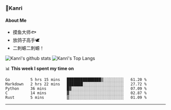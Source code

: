 ### 🌱Kanri
#### About Me
- 摸鱼大师🐟
- 放鸽子高手🕊
- 二刺螈二刺螈！

![Kanri's github stats](https://github-readme-stats.vercel.app/api?username=Yiwen-Chan&show_icons=true&theme=vue&line_height=20)
![Kanri's Top Langs](https://github-readme-stats.vercel.app/api/top-langs/?username=Yiwen-Chan&layout=compact&theme=vue&card_width=270)

📊 **This week I spent my time on**
<!--START_SECTION:waka-->
```text
Go         5 hrs 15 mins   ███████████████▒░░░░░░░░░   61.20 % 
Markdown   2 hrs 22 mins   ███████░░░░░░░░░░░░░░░░░░   27.72 % 
Python     36 mins         █▓░░░░░░░░░░░░░░░░░░░░░░░   07.09 % 
C          14 mins         ▓░░░░░░░░░░░░░░░░░░░░░░░░   02.87 % 
Rust       5 mins          ▒░░░░░░░░░░░░░░░░░░░░░░░░   01.09 % 
```
<!--END_SECTION:waka-->

***

